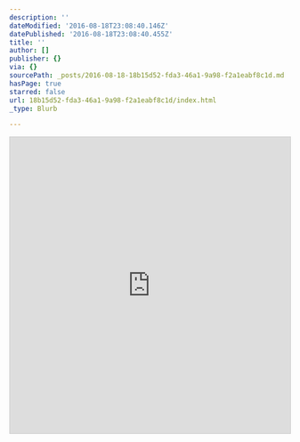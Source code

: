 ```yaml
---
description: ''
dateModified: '2016-08-18T23:08:40.146Z'
datePublished: '2016-08-18T23:08:40.455Z'
title: ''
author: []
publisher: {}
via: {}
sourcePath: _posts/2016-08-18-18b15d52-fda3-46a1-9a98-f2a1eabf8c1d.md
hasPage: true
starred: false
url: 18b15d52-fda3-46a1-9a98-f2a1eabf8c1d/index.html
_type: Blurb

---
```

<iframe class="airtable-embed" src="https://airtable.com/embed/shrS45GBARQs43aty?backgroundColor=transparent&viewControls=on" frameborder="0" onmousewheel="" width="100%" height="533" style="background: transparent; border: 1px solid #ccc;"></iframe>